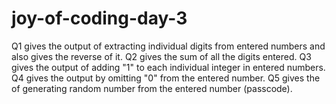 # joy-of-coding-day-3
Q1 gives the output of extracting individual digits from entered numbers and also gives the reverse of it.
Q2 gives the sum of all the digits entered.
Q3 gives the output of adding "1" to each individual integer in entered numbers.
Q4 gives the output by omitting "0" from the entered number.
Q5 gives the of generating random number from the entered number (passcode).
